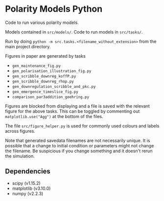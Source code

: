 # Polarity Models Python
Code to run various polarity models.

Models contained in `src/models/`.
Code to run models in `src/tasks/`.

Run by doing ```python -m src.tasks.<filename_without_extension>``` from the main project directory. 

Figures in paper are generated by tasks
- `gen_maintenance_fig.py`
- `gen_polarisation_illustration_fig.py`
- `gen_scribble_downreg_koffP.py`
- `gen_scribble_downreg_rhop.py`
- `gen_downregulation_scribble_and_pkc.py`
- `gen_emergence_timeslice_fig.py`
- `comparison_par3addition_goehring.py`

Figures are blocked from displaying and a file is saved with the relevant figure for the above tasks. This can be toggled by commenting out `matplotlib.use("Agg")` at the bottom of the files.


The file `src/figure_helper.py` is used for commonly used colours and labels across figures.

Note that generated savedata filenames are not necessarily unique. It is possible that a change to initial condition or parameters might not change the filename. Be suspicious if you change something and it doesn't rerun the simulation.

## Dependencies
- scipy (v1.15.2)
- matplotlib (v3.10.0)
- numpy (v2.2.3)
